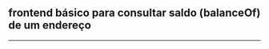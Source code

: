 ## frontend básico para consultar saldo (balanceOf) de um endereço
------------------------------------------------------------------
